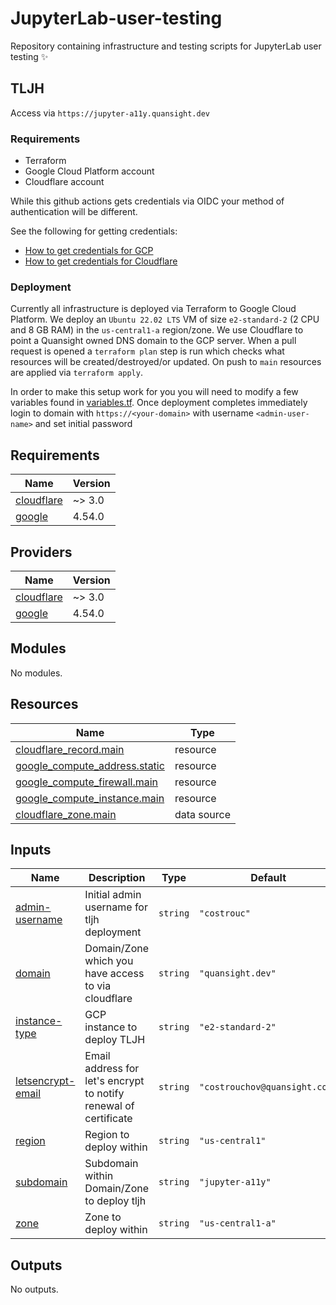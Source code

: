 # JupyterLab-user-testing
Repository containing infrastructure and testing scripts for JupyterLab user testing ✨

## TLJH

Access via `https://jupyter-a11y.quansight.dev`

### Requirements

 - Terraform
 - Google Cloud Platform account
 - Cloudflare account

While this github actions gets credentials via OIDC your method of
authentication will be different. 

See the following for getting credentials:
 - [How to get credentials for GCP](https://registry.terraform.io/providers/hashicorp/google/latest/docs/guides/getting_started)
 - [How to get credentials for Cloudflare](https://registry.terraform.io/providers/cloudflare/cloudflare/latest/docs)

### Deployment

Currently all infrastructure is deployed via Terraform to Google Cloud
Platform. We deploy an `Ubuntu 22.02 LTS` VM of size `e2-standard-2`
(2 CPU and 8 GB RAM) in the `us-central1-a` region/zone. We use
Cloudflare to point a Quansight owned DNS domain to the GCP
server. When a pull request is opened a `terraform plan` step is run
which checks what resources will be created/destroyed/or updated. On
push to `main` resources are applied via `terraform apply`.

In order to make this setup work for you you will need to modify a few
variables found in [variables.tf](./variables.tf). Once deployment
completes immediately login to domain with `https://<your-domain>`
with username `<admin-user-name>` and set initial password

## Requirements

| Name | Version |
|------|---------|
| <a name="requirement_cloudflare"></a> [cloudflare](#requirement\_cloudflare) | ~> 3.0 |
| <a name="requirement_google"></a> [google](#requirement\_google) | 4.54.0 |

## Providers

| Name | Version |
|------|---------|
| <a name="provider_cloudflare"></a> [cloudflare](#provider\_cloudflare) | ~> 3.0 |
| <a name="provider_google"></a> [google](#provider\_google) | 4.54.0 |

## Modules

No modules.

## Resources

| Name | Type |
|------|------|
| [cloudflare_record.main](https://registry.terraform.io/providers/cloudflare/cloudflare/latest/docs/resources/record) | resource |
| [google_compute_address.static](https://registry.terraform.io/providers/hashicorp/google/4.54.0/docs/resources/compute_address) | resource |
| [google_compute_firewall.main](https://registry.terraform.io/providers/hashicorp/google/4.54.0/docs/resources/compute_firewall) | resource |
| [google_compute_instance.main](https://registry.terraform.io/providers/hashicorp/google/4.54.0/docs/resources/compute_instance) | resource |
| [cloudflare_zone.main](https://registry.terraform.io/providers/cloudflare/cloudflare/latest/docs/data-sources/zone) | data source |

## Inputs

| Name | Description | Type | Default | Required |
|------|-------------|------|---------|:--------:|
| <a name="input_admin-username"></a> [admin-username](#input\_admin-username) | Initial admin username for tljh deployment | `string` | `"costrouc"` | no |
| <a name="input_domain"></a> [domain](#input\_domain) | Domain/Zone which you have access to via cloudflare | `string` | `"quansight.dev"` | no |
| <a name="input_instance-type"></a> [instance-type](#input\_instance-type) | GCP instance to deploy TLJH | `string` | `"e2-standard-2"` | no |
| <a name="input_letsencrypt-email"></a> [letsencrypt-email](#input\_letsencrypt-email) | Email address for let's encrypt to notify renewal of certificate | `string` | `"costrouchov@quansight.com"` | no |
| <a name="input_region"></a> [region](#input\_region) | Region to deploy within | `string` | `"us-central1"` | no |
| <a name="input_subdomain"></a> [subdomain](#input\_subdomain) | Subdomain within Domain/Zone to deploy tljh | `string` | `"jupyter-a11y"` | no |
| <a name="input_zone"></a> [zone](#input\_zone) | Zone to deploy within | `string` | `"us-central1-a"` | no |

## Outputs

No outputs.
